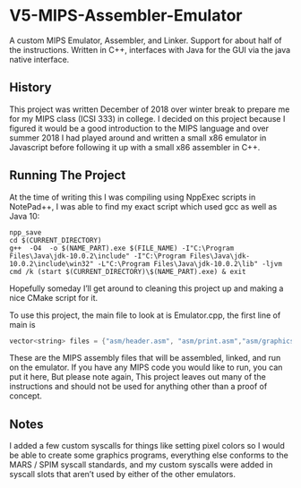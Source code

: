 # V5-MIPS-Assembler-Emulator
A custom MIPS Emulator, Assembler, and Linker. Support for about half of the instructions. Written in C++, interfaces with Java for the GUI via the java native interface.

## History
This project was written December of 2018 over winter break to prepare me for my MIPS class (ICSI 333) in college. I decided on this project because I figured it would be a good introduction to the MIPS language and over summer 2018 I had played around and written a small x86 emulator in Javascript before following it up with a small x86 assembler in C++. 

## Running The Project
At the time of writing this I was compiling using NppExec scripts in NotePad++, I was able to find my exact script which used gcc as well as Java 10:
```
npp_save
cd $(CURRENT_DIRECTORY)
g++  -O4  -o $(NAME_PART).exe $(FILE_NAME) -I"C:\Program Files\Java\jdk-10.0.2\include" -I"C:\Program Files\Java\jdk-10.0.2\include\win32" -L"C:\Program Files\Java\jdk-10.0.2\lib" -ljvm
cmd /k (start $(CURRENT_DIRECTORY)\$(NAME_PART).exe) & exit 
```
Hopefully someday I’ll get around to cleaning this project up and making a nice CMake script for it. 

To use this project, the main file to look at is Emulator.cpp, the first line of main is 
```cpp 
vector<string> files = {"asm/header.asm", "asm/print.asm","asm/graphics.asm", "asm/gt.asm"};
```
These are the MIPS assembly files that will be assembled, linked, and run on the emulator. If you have any MIPS code you would like to run, you can put it here, But please note again, This project leaves out many of the instructions and should not be used for anything other than a proof of concept. 

## Notes
I added a few custom syscalls for things like setting pixel colors so I would be able to create some graphics programs, everything else conforms to the MARS / SPIM syscall standards, and my custom syscalls were added in syscall slots that aren’t used by either of the other emulators.

